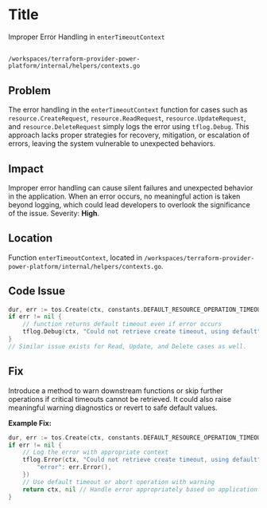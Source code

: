 # Title

Improper Error Handling in `enterTimeoutContext`

##

`/workspaces/terraform-provider-power-platform/internal/helpers/contexts.go`

## Problem

The error handling in the `enterTimeoutContext` function for cases such as `resource.CreateRequest`, `resource.ReadRequest`, `resource.UpdateRequest`, and `resource.DeleteRequest` simply logs the error using `tflog.Debug`. This approach lacks proper strategies for recovery, mitigation, or escalation of errors, leaving the system vulnerable to unexpected behaviors.

## Impact

Improper error handling can cause silent failures and unexpected behavior in the application. When an error occurs, no meaningful action is taken beyond logging, which could lead developers to overlook the significance of the issue. Severity: **High**.

## Location

Function `enterTimeoutContext`, located in `/workspaces/terraform-provider-power-platform/internal/helpers/contexts.go`.

## Code Issue

```go
dur, err := tos.Create(ctx, constants.DEFAULT_RESOURCE_OPERATION_TIMEOUT_IN_MINUTES)
if err != nil {
    // function returns default timeout even if error occurs
    tflog.Debug(ctx, "Could not retrieve create timeout, using default")
}
// Similar issue exists for Read, Update, and Delete cases as well.
```

## Fix

Introduce a method to warn downstream functions or skip further operations if critical timeouts cannot be retrieved. It could also raise meaningful warning diagnostics or revert to safe default values.

**Example Fix:**
```go
dur, err := tos.Create(ctx, constants.DEFAULT_RESOURCE_OPERATION_TIMEOUT_IN_MINUTES)
if err != nil {
    // Log the error with appropriate context
    tflog.Error(ctx, "Could not retrieve create timeout, using default", map[string]interface{}{
        "error": err.Error(),
    })
    // Use default timeout or abort operation with warning
    return ctx, nil // Handle error appropriately based on application's needs
}
```